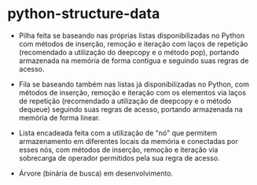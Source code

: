 # python-structure-data

- Pilha
feita se baseando nas próprias listas disponibilizadas no Python com métodos de inserção, remoção e iteração com laços de repetição 
(recomendado a utilização do deepcopy e o método pop), portando armazenada na memória de forma contígua e seguindo suas regras de acesso.

- Fila
se baseando também nas listas já disponibilizadas no Python, com métodos de inserção, remoção e iteração com os elementos via laços de
repetição (recomendado a utilização de deepcopy e o método dequeue) seguindo suas regras de acesso, portando armazenada na memória de forma linear.

- Lista encadeada
feita com a utilização de "nó" que permitem armazenamento em diferentes locais da memória e conectadas por esses nós, com métodos
de inserção, remoção e iteração via sobrecarga de operador permitidos pela sua regra de acesso.

- Árvore (binária de busca)
em desenvolvimento.

